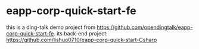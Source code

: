 # eapp-corp-quick-start-fe
this is a ding-talk demo project from https://github.com/opendingtalk/eapp-corp-quick-start-fe.
its back-end project: https://github.com/lishuo0710/eapp-corp-quick-start-Csharp